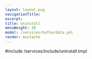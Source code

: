 ```yaml
---
layout: layout.pug
navigationTitle:
excerpt:
title: Uninstall
menuWeight: 30
model: /services/kafka/data.yml
render: mustache
---
```


<!-- Imported from https://github.com/mesosphere/dcos-commons.git:sdk-0.40 -->


#include /services/include/uninstall.tmpl
